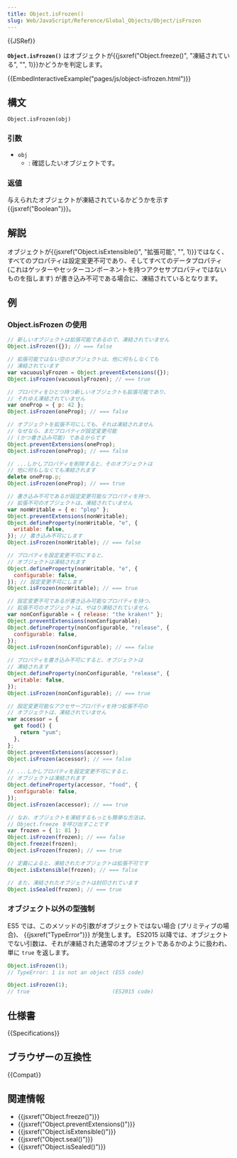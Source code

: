 ```yaml
---
title: Object.isFrozen()
slug: Web/JavaScript/Reference/Global_Objects/Object/isFrozen
---
```


{{JSRef}}

**`Object.isFrozen()`** はオブジェクトが{{jsxref("Object.freeze()", "凍結されている", "", 1)}}かどうかを判定します。

{{EmbedInteractiveExample("pages/js/object-isfrozen.html")}}

## 構文

```
Object.isFrozen(obj)
```

### 引数

- `obj`
  - : 確認したいオブジェクトです。

### 返値

与えられたオブジェクトが凍結されているかどうかを示す {{jsxref("Boolean")}}。

## 解説

オブジェクトが{{jsxref("Object.isExtensible()", "拡張可能", "", 1)}}ではなく、すべてのプロパティは設定変更不可であり、そしてすべてのデータプロパティ (これはゲッターやセッターコンポーネントを持つアクセサプロパティではないものを指します) が書き込み不可である場合に、凍結されているとなります。

## 例

### Object.isFrozen の使用

```js
// 新しいオブジェクトは拡張可能であるので、凍結されていません
Object.isFrozen({}); // === false

// 拡張可能ではない空のオブジェクトは、他に何もしなくても
// 凍結されています
var vacuouslyFrozen = Object.preventExtensions({});
Object.isFrozen(vacuouslyFrozen); // === true

// プロパティをひとつ持つ新しいオブジェクトも拡張可能であり、
// それゆえ凍結されていません
var oneProp = { p: 42 };
Object.isFrozen(oneProp); // === false

// オブジェクトを拡張不可にしても、それは凍結されません
// なぜなら、まだプロパティが設定変更可能
// (かつ書き込み可能) であるからです
Object.preventExtensions(oneProp);
Object.isFrozen(oneProp); // === false

// ...しかしプロパティを削除すると、そのオブジェクトは
// 他に何もしなくても凍結されます
delete oneProp.p;
Object.isFrozen(oneProp); // === true

// 書き込み不可であるが設定変更可能なプロパティを持つ、
// 拡張不可のオブジェクトは、凍結されていません
var nonWritable = { e: "plep" };
Object.preventExtensions(nonWritable);
Object.defineProperty(nonWritable, "e", {
  writable: false,
}); // 書き込み不可にします
Object.isFrozen(nonWritable); // === false

// プロパティを設定変更不可にすると、
// オブジェクトは凍結されます
Object.defineProperty(nonWritable, "e", {
  configurable: false,
}); // 設定変更不可にします
Object.isFrozen(nonWritable); // === true

// 設定変更不可であるが書き込み可能なプロパティを持つ、
// 拡張不可のオブジェクトは、やはり凍結されていません
var nonConfigurable = { release: "the kraken!" };
Object.preventExtensions(nonConfigurable);
Object.defineProperty(nonConfigurable, "release", {
  configurable: false,
});
Object.isFrozen(nonConfigurable); // === false

// プロパティを書き込み不可にすると、オブジェクトは
// 凍結されます
Object.defineProperty(nonConfigurable, "release", {
  writable: false,
});
Object.isFrozen(nonConfigurable); // === true

// 設定変更可能なアクセサープロパティを持つ拡張不可の
// オブジェクトは、凍結されていません
var accessor = {
  get food() {
    return "yum";
  },
};
Object.preventExtensions(accessor);
Object.isFrozen(accessor); // === false

// ...しかしプロパティを設定変更不可にすると、
// オブジェクトは凍結されます
Object.defineProperty(accessor, "food", {
  configurable: false,
});
Object.isFrozen(accessor); // === true

// なお、オブジェクトを凍結するもっとも簡単な方法は、
// Object.freeze を呼び出すことです
var frozen = { 1: 81 };
Object.isFrozen(frozen); // === false
Object.freeze(frozen);
Object.isFrozen(frozen); // === true

// 定義によると、凍結されたオブジェクトは拡張不可です
Object.isExtensible(frozen); // === false

// また、凍結されたオブジェクトは封印されています
Object.isSealed(frozen); // === true
```

### オブジェクト以外の型強制

ES5 では、このメソッドの引数がオブジェクトではない場合 (プリミティブの場合)、 {{jsxref("TypeError")}} が発生します。 ES2015 以降では、オブジェクトでない引数は、それが凍結された通常のオブジェクトであるかのように扱われ、単に `true` を返します。

```js
Object.isFrozen(1);
// TypeError: 1 is not an object (ES5 code)

Object.isFrozen(1);
// true                          (ES2015 code)
```

## 仕様書

{{Specifications}}

## ブラウザーの互換性

{{Compat}}

## 関連情報

- {{jsxref("Object.freeze()")}}
- {{jsxref("Object.preventExtensions()")}}
- {{jsxref("Object.isExtensible()")}}
- {{jsxref("Object.seal()")}}
- {{jsxref("Object.isSealed()")}}
